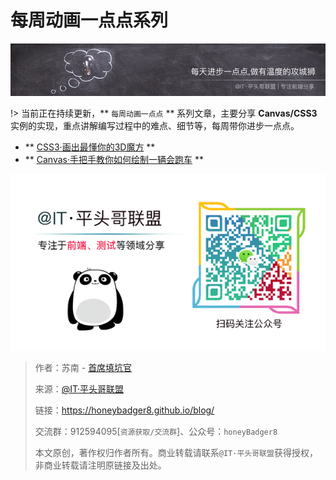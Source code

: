 # 每周动画一点点系列

![本文由@IT·平头哥联盟-首席填坑官∙苏南分享，公众号：honeyBadger8](../_banner/main-banner.png)

!> 当前正在持续更新，** `每周动画一点点` ** 系列文章，主要分享 **Canvas/CSS3** 实例的实现，重点讲解编写过程中的难点、细节等，每周带你进步一点点。

+ ** [CSS3·画出最懂你的3D魔方](frontends/series/css3-cube.md "每周动画一点点之CSS3画出懂你的3D魔方") **
+ ** [Canvas·手把手教你如何绘制一辆会跑车](frontends/series/canvas-bike.md "每周动画一点点之手把手教你如何绘制一辆会跑车") ** 


![宝剑锋从磨砺出，梅花香自苦寒来，做有温度的攻城狮!，公众号：honeyBadger8](../_banner/card.gif)


> 作者：苏南 - [首席填坑官](https://github.com/meibin08/ "首席填坑官")
>
> 来源：[@IT·平头哥联盟](https://honeybadger8.github.io/blog/ "@IT·平头哥联盟")
> 
> 链接：https://honeybadger8.github.io/blog/
> 
> 交流群：912594095[`资源获取/交流群`]、公众号：`honeyBadger8`
>
> 本文原创，著作权归作者所有。商业转载请联系`@IT·平头哥联盟`获得授权，非商业转载请注明原链接及出处。








